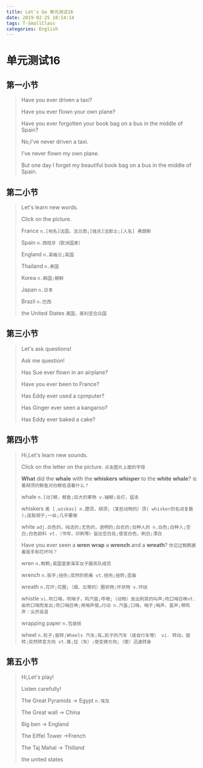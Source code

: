 ```yaml
---
title: Let's Go 单元测试16
date: 2019-02-25 18:14:14
tags: T-SmallClass
categories: English
---
```


# 单元测试16

## 第一小节

> Have you ever driven a taxi?
> 
> Have you ever flown your own plane?
> 
> Have you ever forgotten your book bag on a bus in the middle of Spain?
> 
> No,I've never driven a taxi.
> 
> I've never flown my own plane.
> 
> But one day I forget my beautiful book bag on a bus in the middle of Spain.
> 
> 

## 第二小节

> Let's learn new words.
> 
> Click on the picture.
> 
> France `n.[地名]法国，法兰西;[姓氏]法郎士;[人名] 弗朗斯` 
> 
> Spain `n.西班牙（欧洲国家）`
> 
> England `n.英格兰;英国`
> 
> Thailand `n.泰国`
> 
> Korea `n.韩国;朝鲜`
> 
> Japan `n.日本`
> 
> Brazil `n.巴西`
> 
> the United States `美国，美利坚合众国`

## 第三小节

> Let's ask questions!
> 
> Ask me question!
> 
> Has Sue ever flown in an airplane?
> 
> Have you ever been to France?
> 
> Has Eddy ever used a cpmputer?
> 
> Has Ginger ever seen a kangaroo?
> 
> Has Eddy ever baked a cake?


## 第四小节

> Hi,Let's learn new sounds.
> 
> Click on the letter on the picture. `点击图片上面的字母`
> 
> **What** did the **whale** with the **whiskers** **whisper** to the **white** **whale**? `长着胡须的鲸鱼对白鲸低语着什么？`
> 
> whale `n.[动]鲸，鲸鱼;巨大的事物 v.捕鲸;击打，猛击`
> 
> whiskers `美 [ˌwɪskəs] n.腮须，胡须;（某些动物的）须( whisker的名词复数 );连鬓胡子;一丝;几乎要做`
> 
> white `adj.白色的，纯洁的;无色的，透明的;白衣的;白种人的 n.白色;白种人;空白;白色颜料 vt.（书写，印刷等）留出空白处;使变白色，刷白;漂白`
> 
> Have you ever seen a **wren** **wrap** a **wrench** and a **wreath**? `你见过鹪鹩裹着扳手和花环吗？`
> 
> wren `n.鹪鹩;英国皇家海军女子服务队成员`
> 
> wrench `n.扳手;扭伤;突然的悲痛 vt.扭伤;扭转;歪曲`
> 
> wreath `n.花环;花圈;（烟、云等的）圈状物;环状物 v.环绕`
> 
> whistle `vi.吹口哨，吹哨子，鸣汽笛;呼啸;（动物）发出刺耳的叫声;吹口哨召唤vt.由吹口哨而发出;吹口哨召唤;用哨声使…行动 n.汽笛;口哨，哨子;哨声，笛声;啭鸣声：尖厉高音`
> 
> wrapping paper `n.包装纸`
> 
> wheel `n.轮子;旋转;Wheels 汽车;有…轮子的汽车（或自行车等） vi.
转动，旋转;突然转变方向 vt.推;拉（车）;使变换方向;（使）迅速转身`

## 第五小节

> Hi,Let's play!
> 
> Listen carefully!
> 
> The Great Pyramids  →  Egypt `n.埃及`
> 
> The Great wall  →  China
> 
> Big ben → England
> 
> The Eiffel Tower  →French
> 
> The Taj Mahal → Thilland
> 
>  the united states
